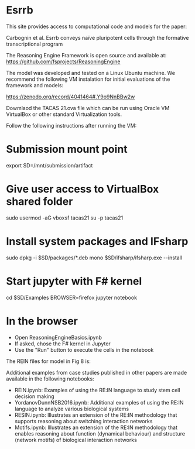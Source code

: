 # Esrrb

This site provides access to computational code and models for the paper:

Carbognin et al. 
Esrrb conveys naïve pluripotent cells through the formative transcriptional program

The Reasoning Engine Framework is open source and available at:
https://github.com/fsprojects/ReasoningEngine

The model was developed and tested on a Linux Ubuntu machine. We recommend the following VM instalation for 
initial evaluations of the framework and models:

https://zenodo.org/record/4041464#.Y9o9NnBBw2w

Dowmlaod the TACAS 21.ova file which can be run using Oracle VM VirtualBox or other standard Virtualization tools.

Follow the following instructions after running the VM:

# Submission mount point
export SD=/mnt/submission/artifact

# Give user access to VirtualBox shared folder
sudo usermod -aG vboxsf tacas21
su -p tacas21

# Install system packages and IFsharp
sudo dpkg -i $SD/packages/*.deb
mono $SD/ifsharp/ifsharp.exe --install

# Start jupyter with F# kernel
cd $SD/Examples
BROWSER=firefox jupyter notebook

# In the browser

 - Open ReasoningEngineBasics.ipynb
 - If asked, chose the F# kernel in Jupyter
 - Use the "Run" button to execute the cells in the notebook

The REIN files for model in Fig 8 is:



Additional examples from case studies published in other papers are made available in the following notebooks:
   - REIN.ipynb: Examples of using the RE:IN language to study stem cell decision making
   - YordanovDunnNSB2016.ipynb: Additional examples of using the RE:IN language to analyze various biological systems
   - RESIN.ipynb: Illustrates an extension of the RE:IN methodology that supports reasoning about switching interaction networks
   - Motifs.ipynb: Illustrates an extension of the RE:IN methodology that enables reasoning about function (dynamical behaviour) and structure (network motifs) of biological interaction networks





